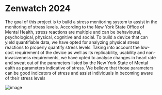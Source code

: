 # Zenwatch 2024

The goal of this project is to build a stress monitoring system to assist in the monitoring of stress levels. According to the New York State Office of Mental Health, stress reactions are multiple and can be behavioural, psychological, physical, cognitive and social. To build a device that can yield quantifiable data, we have
opted for analyzing physical stress reactions to properly quantify stress levels. Taking into account the low-cost requirement of the device as well as its replicability, usability and non-invasiveness requirements, we have opted to analyse changes in heart rate and sweat out of the parameters listed by the New York State of Mental ealth as parameters indicative of stress. We believe that those parameters
can be good indicators of stress and assist individuals in becoming aware of their stress levels


![image](https://github.com/user-attachments/assets/a7fe3c3b-62e7-4ea2-b782-1ac87208d872)
